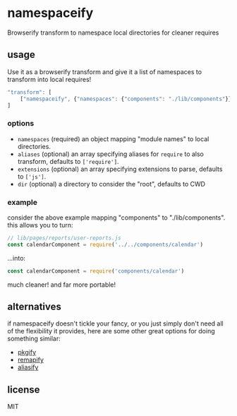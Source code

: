 # namespaceify

Browserify transform to namespace local directories for cleaner requires

## usage

Use it as a browserify transform and give it a list of namespaces to transform
into local requires!

```js
"transform": [
    ["namespaceify", {"namespaces": {"components": "./lib/components"}}]
]
```

### options

* `namespaces` (required) an object mapping "module names" to local directories.
* `aliases` (optional) an array specifying aliases for `require` to also
  transform, defaults to `['require']`.
* `extensions` (optional) an array specifying extensions to parse, defaults to
  `['js']`.
* `dir` (optional) a directory to consider the "root", defaults to CWD

### example

consider the above example mapping "components" to "./lib/components". this
allows you to turn:

```js
// lib/pages/reports/user-reports.js
const calendarComponent = require('../../components/calendar')
```

...into:

```js
const calendarComponent = require('components/calendar')
```

much cleaner! and far more portable!

## alternatives

if namespaceify doesn't tickle your fancy, or you just simply don't need all of
the flexibility it provides, here are some other great options for doing
something similar:

* [pkgify](http://npm.im/pkgify)
* [remapify](http://npm.im/remapify)
* [aliasify](http://npm.im/aliasify)

## license

MIT

